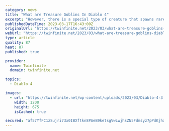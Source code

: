 ```yaml
---
category: news
title: "What are Treasure Goblins In Diablo 4"
excerpt: "However, there is a special type of creature that spawns rarely in Diablo 4, known as the Treasure Goblin. But what exactly does a Treasure Goblin do in Diablo 4? A Treasure Goblin has been a very fun ..."
publishedDateTime: 2023-03-17T16:43:00Z
originalUrl: "https://twinfinite.net/2023/03/what-are-treasure-goblins-diablo-4/"
webUrl: "https://twinfinite.net/2023/03/what-are-treasure-goblins-diablo-4/"
type: article
quality: 87
heat: 87
published: true

provider:
  name: Twinfinite
  domain: twinfinite.net

topics:
  - Diablo 4

images:
  - url: "https://twinfinite.net/wp-content/uploads/2023/03/Diablo-4-3.jpg"
    width: 1200
    height: 675
    isCached: true

secured: "af57YfFC1zSujri73x0IBXftkn8PAeB9ketsgVwLwjhsZN5Fdmsyz7pPdKjhaJbIA26392g5T4bXxpcpEd97pzuldZ0eGKxpgjcD1wj4wslLmEDRAKRVulnHhVImYiwIZIdFNtMWL7EGwqX/2btCoFQp/rJNrKZRrBr9REoKG76XQt0V61rT2gsx9PuSTibYAwBelF+7+Nqa6vWAhrc1hOxv6loV+HeQnPC3rfkN/ExjIeqHIVku2SD7AjRpfSb7NHn3++ACjzDJhCUvyulsxvEozLOgsBXnqa1oqQf1RdEEOzIIT6FrScQZ1vmQ3lVE02XaUY0WiArNZ+EMkzIQXMmkFXkhq0MPH4raU5xMkDI=;0H4495aeseH1mYa7j4d/HA=="
---
```


